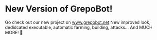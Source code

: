 # New Version of GrepoBot!
Go check out our new project on www.grepobot.net
New improved look, dedidcated executable, automatic farming, building, attacks... And MUCH MORE! 🖤
